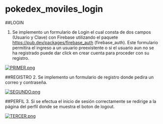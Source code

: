 # pokedex_moviles_login

##LOGIN

1. Se implemento un formulario de Login el cual consta de dos campos (Usuario y Clave)
con Firebase utilizando el paquete https://pub.dev/packages/firebase_auth (firebase_auth). Este formulario permitira el ingreso a un usuario preexistente o si el usuario aun no se ha registrado puede dar click en crear cuenta para proceder con su registro.


[![PRIMER.png](https://i.postimg.cc/cJH4jDcJ/PRIMER.png)](https://postimg.cc/75FkJndv)

##REGISTRO
2. Se implemento un formulario de registro donde pedira un correo y contraseña. 


[![SEGUNDO.png](https://i.postimg.cc/5tTYmdMJ/SEGUNDO.png)](https://postimg.cc/Ny8jgnMC)

##PERFIL
3. Si se efectua el inicio de sesión correctamente se redirige a la página del perfil donde se muestra el boton de logout.


[![TERCER.png](https://i.postimg.cc/mD4cn3hp/TERCER.png)](https://postimg.cc/jW8dw7Hy)
